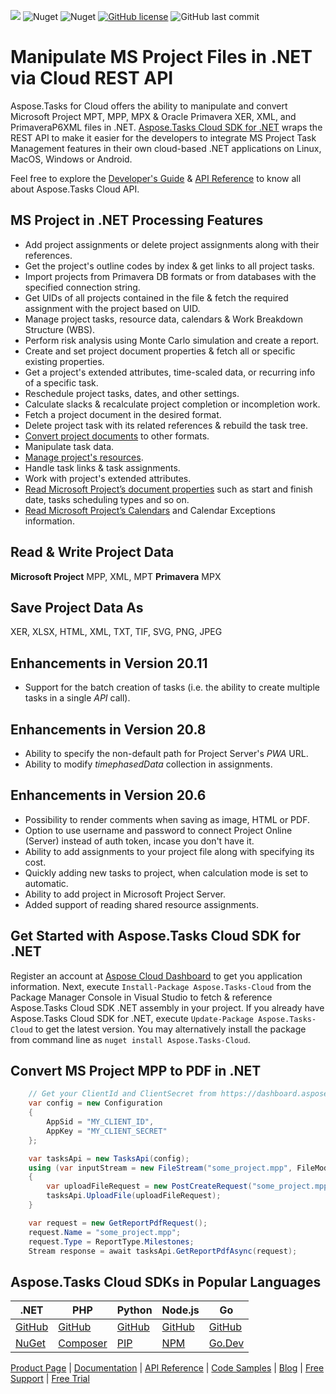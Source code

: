 
![](https://img.shields.io/badge/api-v3.0-lightgrey) ![Nuget](https://img.shields.io/nuget/v/Aspose.tasks-Cloud) ![Nuget](https://img.shields.io/nuget/dt/Aspose.tasks-Cloud) [![GitHub license](https://img.shields.io/github/license/aspose-tasks-cloud/aspose-tasks-cloud-dotnet)](https://github.com/aspose-tasks-cloud/aspose-tasks-cloud-dotnet/blob/master/LICENSE) ![GitHub last commit](https://img.shields.io/github/last-commit/Aspose-tasks-Cloud/aspose-tasks-cloud-dotnet)

# Manipulate MS Project Files in .NET via Cloud REST API

Aspose.Tasks for Cloud offers the ability to manipulate and convert Microsoft Project MPT, MPP, MPX & Oracle Primavera XER, XML, and PrimaveraP6XML files in .NET. [Aspose.Tasks Cloud SDK for .NET](https://products.aspose.cloud/tasks/net) wraps the REST API to make it easier for the developers to integrate MS Project Task Management features in their own cloud-based .NET applications on Linux, MacOS, Windows or Android.

Feel free to explore the [Developer's Guide](https://docs.aspose.cloud/display/taskscloud/Developer+Guide) & [API Reference](https://apireference.aspose.cloud/tasks/) to know all about Aspose.Tasks Cloud API.

## MS Project in .NET Processing Features
- Add project assignments or delete project assignments along with their references.
- Get the project's outline codes by index & get links to all project tasks.
- Import projects from Primavera DB formats or from databases with the specified connection string.
- Get UIDs of all projects contained in the file & fetch the required assignment with the project based on UID.
- Manage project tasks, resource data, calendars & Work Breakdown Structure (WBS).
- Perform risk analysis using Monte Carlo simulation and create a report.
- Create and set project document properties & fetch all or specific existing properties.
- Get a project's extended attributes, time-scaled data, or recurring info of a specific task.
- Reschedule project tasks, dates, and other settings.
- Calculate slacks & recalculate project completion or incompletion work.
- Fetch a project document in the desired format.
- Delete project task with its related references & rebuild the task tree.
- [Convert project documents](https://docs.aspose.cloud/tasks/convert-project-document-to-the-specified-format/) to other formats.
- Manipulate task data.
- [Manage project's resources](https://docs.aspose.cloud/tasks/working-with-resources/).
- Handle task links & task assignments.
- Work with project's extended attributes.
- [Read Microsoft Project’s document properties](https://docs.aspose.cloud/tasks/working-with-calendars/) such as start and finish date, tasks scheduling types and so on.
- [Read Microsoft Project’s Calendars](https://docs.aspose.cloud/tasks/working-with-calendars/) and Calendar Exceptions information.

## Read & Write Project Data
**Microsoft Project** MPP, XML, MPT **Primavera** MPX

## Save Project Data As
XER, XLSX, HTML, XML, TXT, TIF, SVG, PNG, JPEG


## Enhancements in Version 20.11
- Support for the batch creation of tasks (i.e. the ability to create multiple tasks in a single *API* call).

## Enhancements in Version 20.8
- Ability to specify the non-default path for Project Server's *PWA* URL.
- Ability to modify *timephasedData* collection in assignments.

## Enhancements in Version 20.6
- Possibility to render comments when saving as image, HTML or PDF.
- Option to use username and password to connect Project Online (Server) instead of auth token, incase you don't have it.
- Ability to add assignments to your project file along with specifying its cost.
- Quickly adding new tasks to project, when calculation mode is set to automatic.
- Ability to add project in Microsoft Project Server.
- Added support of reading shared resource assignments.

## Get Started with Aspose.Tasks Cloud SDK for .NET

Register an account at [Aspose Cloud Dashboard](https://dashboard.aspose.cloud/#/apps) to get you application information. Next, execute `Install-Package Aspose.Tasks-Cloud` from the Package Manager Console in Visual Studio to fetch & reference Aspose.Tasks Cloud SDK .NET assembly in your project. If you already have Aspose.Tasks Cloud SDK for .NET, execute `Update-Package Aspose.Tasks-Cloud` to get the latest version. You may alternatively install the package from command line as `nuget install Aspose.Tasks-Cloud`.

## Convert MS Project MPP to PDF in .NET

```csharp
	// Get your ClientId and ClientSecret from https://dashboard.aspose.cloud (free registration required).
	var config = new Configuration
	{
		AppSid = "MY_CLIENT_ID",
		AppKey = "MY_CLIENT_SECRET"
	};

	var tasksApi = new TasksApi(config);
	using (var inputStream = new FileStream("some_project.mpp", FileMode.Open))
	{
		var uploadFileRequest = new PostCreateRequest("some_project.mpp", inputStream);
		tasksApi.UploadFile(uploadFileRequest);
	}

	var request = new GetReportPdfRequest();
	request.Name = "some_project.mpp";
	request.Type = ReportType.Milestones;
	Stream response = await tasksApi.GetReportPdfAsync(request);
```

## Aspose.Tasks Cloud SDKs in Popular Languages

| .NET | PHP | Python| Node.js | Go |
|---|---|---|---|---|
| [GitHub](https://github.com/aspose-tasks-cloud/aspose-tasks-cloud-dotnet) |[GitHub](https://github.com/aspose-tasks-cloud/aspose-tasks-cloud-php) | [GitHub](https://github.com/aspose-tasks-cloud/aspose-tasks-cloud-python) | [GitHub](https://github.com/aspose-tasks-cloud/aspose-tasks-cloud-node) |[GitHub](https://github.com/aspose-tasks-cloud/aspose-tasks-cloud-go)|
| [NuGet](https://www.nuget.org/packages/Aspose.tasks-Cloud/)| [Composer](https://packagist.org/packages/aspose/tasks-cloud-php) | [PIP](https://pypi.org/project/aspose-tasks-cloud/) | [NPM](https://www.npmjs.com/package/@asposecloud/aspose-tasks-cloud) | [Go.Dev](https://pkg.go.dev/github.com/aspose-tasks-cloud/aspose-tasks-cloud-go/) |

[Product Page](https://products.aspose.cloud/tasks/net) | [Documentation](https://docs.aspose.cloud/display/taskscloud/Home) | [API Reference](https://apireference.aspose.cloud/tasks/) | [Code Samples](https://github.com/aspose-tasks-cloud/aspose-tasks-cloud-dotnet) | [Blog](https://blog.aspose.cloud/category/tasks/) | [Free Support](https://forum.aspose.cloud/c/tasks) | [Free Trial](https://dashboard.aspose.cloud/#/apps)
